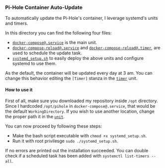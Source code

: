 ### Pi-Hole Container Auto-Update
To automatically update the Pi-Hole's container, I leverage systemd's units and timers.

In this directory you can find the following four files:
 - [`docker-compose@.service`](docker-compose@.service) is the main unit.
 - [`docker-compose-reload@.service`](docker-compose-reload@.service) and [`docker-compose-reload@.timer`](docker-compose-reload@.timer), are used to schedule the update task.
 - [`systemd_setup.sh`](systemd_setup.sh) to easily deploy the above units and configure systemd to use them.

As the default, the container will be updated every day at 3 am. You can change this behavior editing the `[Timer]` stanza in the [`timer`](docker-compose-reload@.timer) unit.

#### How to use it
First of all, make sure you downloaded my repository inside `/opt` directory. Since I hardcoded `/opt/pihole` in `docker-compose@.service`, that would be the default `WorkingDirectory`. If you wish to use another location, change the proper path it in the [`unit`](docker-compose@.service).  

You can now proceed by following these steps:
 - Make the bash script executable with `chmod +x systemd_setup.sh`.
 - Run it with root privilesge `sudo ./systemd_setup.sh`.

If no errors are printed out the installation succeeded. You can double check if a scheduled task has been added with `systemctl list-timers --all`.
